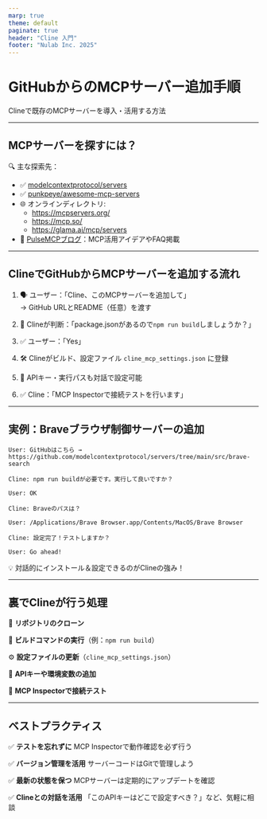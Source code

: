 ```yaml
---
marp: true
theme: default
paginate: true
header: "Cline 入門"
footer: "Nulab Inc. 2025"
---
```


# GitHubからのMCPサーバー追加手順  
Clineで既存のMCPサーバーを導入・活用する方法

---

## MCPサーバーを探すには？

🔍 主な探索先：

- ✅ [modelcontextprotocol/servers](https://github.com/modelcontextprotocol/servers)
- ✅ [punkpeye/awesome-mcp-servers](https://github.com/punkpeye/awesome-mcp-servers)
- 🌐 オンラインディレクトリ:
  - https://mcpservers.org/
  - https://mcp.so/
  - https://glama.ai/mcp/servers
- 📖 [PulseMCPブログ](https://www.pulsemcp.com/)：MCP活用アイデアやFAQ掲載

---

## ClineでGitHubからMCPサーバーを追加する流れ

1. 🗣️ ユーザー：「Cline、このMCPサーバーを追加して」  
   → GitHub URLとREADME（任意）を渡す

2. 🧠 Clineが判断：「package.jsonがあるので`npm run build`しましょうか？」

3. ✅ ユーザー：「Yes」

4. 🛠️ Clineがビルド、設定ファイル `cline_mcp_settings.json` に登録

5. 📁 APIキー・実行パスも対話で設定可能

6. ✅ Cline：「MCP Inspectorで接続テストを行います」

---

## 実例：Braveブラウザ制御サーバーの追加

```text
User: GitHubはこちら → https://github.com/modelcontextprotocol/servers/tree/main/src/brave-search

Cline: npm run buildが必要です。実行して良いですか？

User: OK

Cline: Braveのパスは？

User: /Applications/Brave Browser.app/Contents/MacOS/Brave Browser

Cline: 設定完了！テストしますか？

User: Go ahead!
```

💡 対話的にインストール＆設定できるのがClineの強み！

---

## 裏でClineが行う処理

🧩 **リポジトリのクローン**

🧱 **ビルドコマンドの実行**（例：`npm run build`）

⚙️ **設定ファイルの更新**（`cline_mcp_settings.json`）

🔑 **APIキーや環境変数の追加**

🧪 **MCP Inspectorで接続テスト**

---

## ベストプラクティス

✅ **テストを忘れずに**
MCP Inspectorで動作確認を必ず行う

✅ **バージョン管理を活用**
サーバーコードはGitで管理しよう

✅ **最新の状態を保つ**
MCPサーバーは定期的にアップデートを確認

✅ **Clineとの対話を活用**
「このAPIキーはどこで設定すべき？」など、気軽に相談
